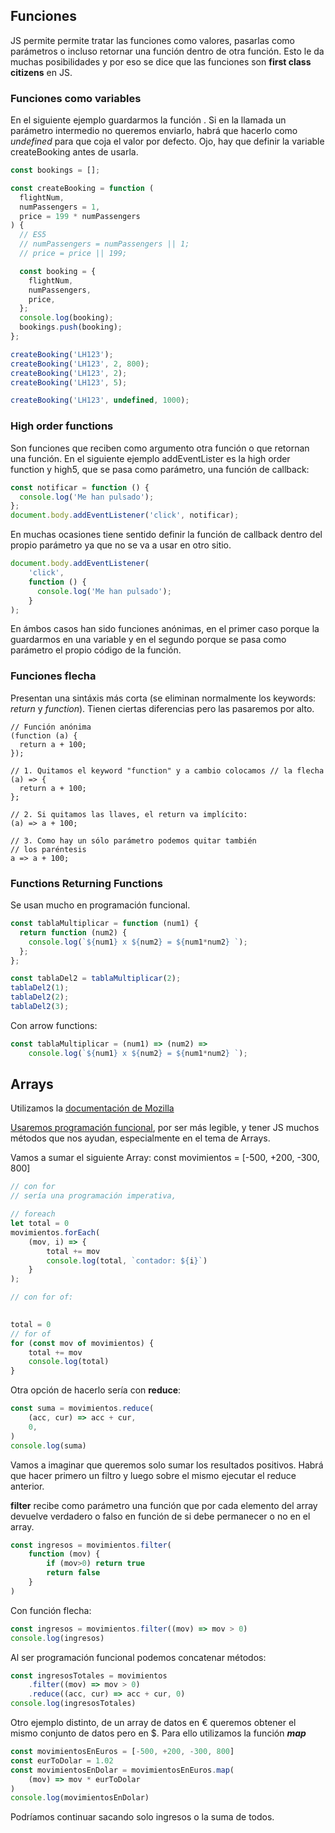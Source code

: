## Funciones

JS permite permite tratar las funciones como valores, pasarlas como parámetros o incluso retornar una función dentro de otra función. Esto le da muchas posibilidades y por eso se dice que las funciones son **first class citizens** en JS.

### Funciones como variables
En el siguiente ejemplo guardarmos la función . Si en la llamada un parámetro intermedio no queremos enviarlo,  habrá que hacerlo como *undefined* para que coja el valor por defecto.
Ojo, hay que definir la variable createBooking antes de usarla.

```js
const bookings = [];

const createBooking = function (
  flightNum,
  numPassengers = 1,
  price = 199 * numPassengers
) {
  // ES5
  // numPassengers = numPassengers || 1;
  // price = price || 199;

  const booking = {
    flightNum,
    numPassengers,
    price,
  };
  console.log(booking);
  bookings.push(booking);
};

createBooking('LH123');
createBooking('LH123', 2, 800);
createBooking('LH123', 2);
createBooking('LH123', 5);

createBooking('LH123', undefined, 1000);
```


### High order functions
Son funciones que reciben como  argumento otra función o que retornan una función.
En el siguiente ejemplo addEventLister es la high order function y high5, que se pasa como parámetro, una función de callback:

```js
const notificar = function () {
  console.log('Me han pulsado');
};
document.body.addEventListener('click', notificar);
```

En muchas ocasiones tiene sentido definir la función de callback dentro del propio parámetro ya que no se va a usar en otro sitio.

```js
document.body.addEventListener(
	'click', 
	function () {
	  console.log('Me han pulsado');
	}
);
```

En ámbos casos han sido funciones anónimas, en el primer caso porque la guardarmos en una variable y en el segundo porque se pasa como parámetro el propio código de la función.

### Funciones flecha
Presentan una sintáxis más corta (se eliminan normalmente los keywords: *return* y *function*). Tienen ciertas diferencias pero las pasaremos por alto.

```
// Función anónima
(function (a) {
  return a + 100;
});

// 1. Quitamos el keyword "function" y a cambio colocamos // la flecha
(a) => {
  return a + 100;
};

// 2. Si quitamos las llaves, el return va implícito:
(a) => a + 100;

// 3. Como hay un sólo parámetro podemos quitar también 
// los paréntesis
a => a + 100;
```


### Functions Returning Functions
Se usan mucho en  programación funcional.
```js
const tablaMultiplicar = function (num1) {
  return function (num2) {
    console.log(`${num1} x ${num2} = ${num1*num2} `);
  };
};

const tablaDel2 = tablaMultiplicar(2);
tablaDel2(1);
tablaDel2(2);
tablaDel2(3);
```
Con arrow functions:

```js
const tablaMultiplicar = (num1) => (num2) => 
    console.log(`${num1} x ${num2} = ${num1*num2} `);

```




## Arrays

Utilizamos la [documentación de Mozilla](https://developer.mozilla.org/es/docs/Web/JavaScript/Reference/Global_Objects/Array)

[Usaremos programación funcional](https://www.freecodecamp.org/espanol/news/que-es-la-programacion-funcional-una-guia-de-javascript-para-principiantes/), por ser más legible, y tener JS muchos métodos que nos ayudan, especialmente en el tema de Arrays.

Vamos a sumar el siguiente Array: 
const movimientos = [-500, +200, -300, 800]

```js
// con for
// sería una programación imperativa,

// foreach
let total = 0
movimientos.forEach(
	(mov, i) => {
		total += mov
		console.log(total, `contador: ${i}`)
	}
);

// con for of:
  

total = 0
// for of
for (const mov of movimientos) {
	total += mov
	console.log(total)
}
```


Otra opción de hacerlo sería con **reduce**:  
```js
const suma = movimientos.reduce(
	(acc, cur) => acc + cur,
	0,
)
console.log(suma)
```

Vamos a imaginar que queremos solo sumar los resultados positivos. Habrá que hacer primero un filtro y luego sobre el mismo ejecutar el reduce anterior.
  
**filter** recibe como parámetro una función que por cada elemento del array devuelve verdadero o falso en función de si debe permanecer o no en el array.

```js
const ingresos = movimientos.filter(
	function (mov) {
		if (mov>0) return true
		return false
	}
)
```

Con función flecha:

```js
const ingresos = movimientos.filter((mov) => mov > 0)
console.log(ingresos)
```

Al ser programación funcional podemos concatenar métodos:
  
```js
const ingresosTotales = movimientos
	.filter((mov) => mov > 0)
	.reduce((acc, cur) => acc + cur, 0)
console.log(ingresosTotales)
```

Otro ejemplo distinto, de un array de datos en € queremos obtener el mismo conjunto de datos pero en $.
Para ello utilizamos la función ***map***

```js
const movimientosEnEuros = [-500, +200, -300, 800]
const eurToDolar = 1.02
const movimientosEnDolar = movimientosEnEuros.map(
	(mov) => mov * eurToDolar
)
console.log(movimientosEnDolar)
```

Podríamos continuar sacando solo ingresos o la suma de todos.
